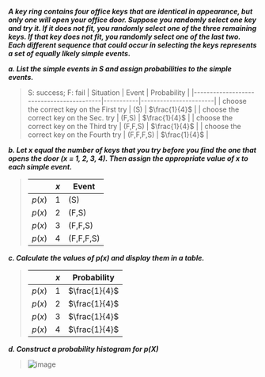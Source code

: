 ***A key ring contains four office
keys that are identical in appearance, but only one
will open your office door. Suppose you randomly
select one key and try it. If it does not fit, you randomly
select one of the three remaining keys. If that
key does not fit, you randomly select one of the last
two. Each different sequence that could occur in
selecting the keys represents a set of equally likely
simple events.***

***a. List the simple events in S and assign probabilities
to the simple events.***
>
>S: success; F: fail
>|          Situation                       | Event     |       Probability     |
>|------------------------------------------|-----------|-----------------------|
>| choose the correct key on the First try  | (S)       |     $\frac{1}{4}$     |
>| choose the correct key on the Sec. try   | (F,S)     |     $\frac{1}{4}$     |
>| choose the correct key on the Third try  | (F,F,S)   |     $\frac{1}{4}$     |
>| choose the correct key on the Fourth try | (F,F,F,S) |     $\frac{1}{4}$     |

***b. Let x equal the number of keys that you try before you find the one that opens the door (x = 1, 2, 3, 4). Then assign the appropriate value of x to each simple event.***

>|         | $x$ |   Event  |
>|---------|-----|----------|
>| $p$($x$)|  1  | (S)      |
>| $p$($x$)|  2  | (F,S)    |
>| $p$($x$)|  3  | (F,F,S)  |
>| $p$($x$)|  4  | (F,F,F,S)|

***c. Calculate the values of p(x) and display them in a table.***

>|         | $x$ |      Probability      |
>|---------|-----|-----------------------|
>| $p$($x$)|  1  |     $\frac{1}{4}$     |
>| $p$($x$)|  2  |     $\frac{1}{4}$     |
>| $p$($x$)|  3  |     $\frac{1}{4}$     |
>| $p$($x$)|  4  |     $\frac{1}{4}$     |
>

***d. Construct a probability histogram for p(X)***
>
>![image](https://github.com/user-attachments/assets/6b602e7e-9ef0-4583-9601-7577e2a330da)

